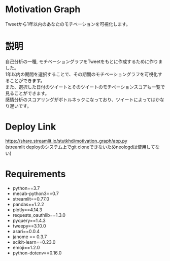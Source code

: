 # Motivation Graph
Tweetから1年以内のあなたのモチベーションを可視化します。

# 説明
自己分析の一種, モチベーショングラフをTweetをもとに作成するために作りました。  
1年以内の期間を選択することで、その期間のモチベーショングラフを可視化することができます。  
また、選択した日付のツイートとそのツイートのモチベーションスコアも一覧で見ることができます。  
感情分析のスコアリングがボトルネックになっており、ツイートによってはかなり遅いです。  

# Deploy Link
https://share.streamlit.io/stutkhd/motivation_graph/app.py  
(streamlit deployのシステム上でgit cloneできないためneologdは使用してない)

# Requirements
 - python==3.7
 - mecab-python3==0.7
 - streamlit==0.77.0
 - pandas==1.2.2
 - plotly==4.14.3
 - requests_oauthlib==1.3.0
 - pyquery==1.4.3
 - tweepy==3.10.0
 - asari==0.0.4
 - janome == 0.3.7
 - scikit-learn==0.23.0
 - emoji==1.2.0
 - python-dotenv==0.16.0